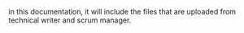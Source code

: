 in this documentation, it will include the files that are uploaded from technical writer and scrum manager. 